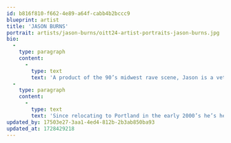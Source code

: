 ```yaml
---
id: b816f810-f662-4e89-a64f-cabb4b2bccc9
blueprint: artist
title: 'JASON BURNS'
portrait: artists/jason-burns/oitt24-artist-portraits-jason-burns.jpg
bio:
  -
    type: paragraph
    content:
      -
        type: text
        text: 'A product of the 90’s midwest rave scene, Jason is a veteran DJ and producer with dozens of notable releases to his name. His most recent release on WRKTRX with Lauren flax and Truncate has earned support from Laurent Garnier, Dam Swindle, Josh Wink and more.'
  -
    type: paragraph
    content:
      -
        type: text
        text: 'Since relocating to Portland in the early 2000’s he’s helped shape the local dance music landscape as both a DJ and visual artist. Now, as co-founder of @holdmusicpdx he focuses on bringing a diverse array of innovative artists and events to the community.'
updated_by: 17503e27-3aa1-4ed4-812b-2b3ab850ba93
updated_at: 1728429218
---
```

